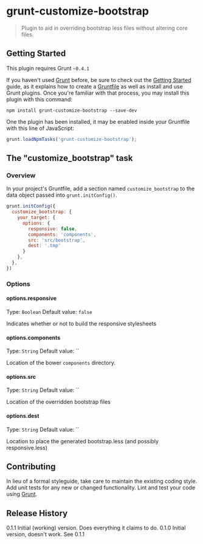 # grunt-customize-bootstrap

> Plugin to aid in overriding bootstrap less files without altering core files.

## Getting Started
This plugin requires Grunt `~0.4.1`

If you haven't used [Grunt](http://gruntjs.com/) before, be sure to check out the [Getting Started](http://gruntjs.com/getting-started) guide, as it explains how to create a [Gruntfile](http://gruntjs.com/sample-gruntfile) as well as install and use Grunt plugins. Once you're familiar with that process, you may install this plugin with this command:

```shell
npm install grunt-customize-bootstrap --save-dev
```

One the plugin has been installed, it may be enabled inside your Gruntfile with this line of JavaScript:

```js
grunt.loadNpmTasks('grunt-customize-bootstrap');
```

## The "customize_bootstrap" task

### Overview
In your project's Gruntfile, add a section named `customize_bootstrap` to the data object passed into `grunt.initConfig()`.

```js
grunt.initConfig({
  customize_bootstrap: {
    your_target: {
      options: {
        responsive: false,
        components: 'components',
        src: 'src/bootstrap',
        dest: '.tmp'
      }
    },
  },
})
```

### Options

#### options.responsive
Type: `Boolean`
Default value: `false`

Indicates whether or not to build the responsive stylesheets

#### options.components
Type: `String`
Default value: ``

Location of the bower `components` directory.

#### options.src
Type: `String`
Default value: ``

Location of the overridden bootstrap files

#### options.dest
Type: `String`
Default value: ``

Location to place the generated bootstrap.less (and possibly responsive.less)


## Contributing
In lieu of a formal styleguide, take care to maintain the existing coding style. Add unit tests for any new or changed functionality. Lint and test your code using [Grunt](http://gruntjs.com/).

## Release History
0.1.1 Initial (working) version. Does everything it claims to do.
0.1.0 Initial version, doesn't work. See 0.1.1